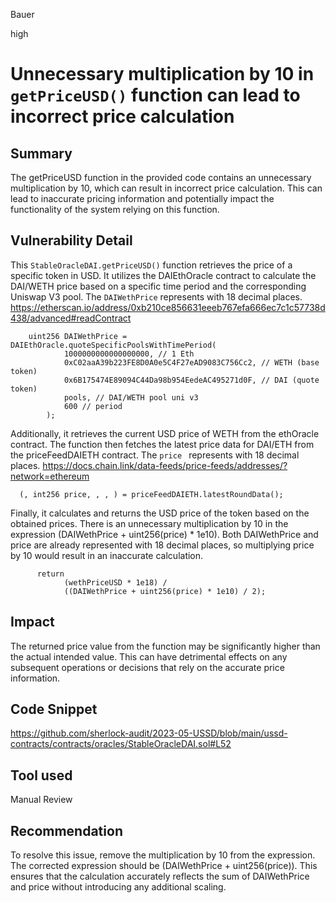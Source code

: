 Bauer

high

# Unnecessary multiplication by 10 in `getPriceUSD()` function can lead to incorrect price calculation

## Summary
The getPriceUSD function in the provided code contains an unnecessary multiplication by 10, which can result in incorrect price calculation. This can lead to inaccurate pricing information and potentially impact the functionality of the system relying on this function.
## Vulnerability Detail
This `StableOracleDAI.getPriceUSD()` function retrieves the price of a specific token in USD. It utilizes the DAIEthOracle contract to calculate the DAI/WETH price based on a specific time period and the corresponding Uniswap V3 pool.  The `DAIWethPrice` 
represents with 18 decimal places.
https://etherscan.io/address/0xb210ce856631eeeb767efa666ec7c1c57738d438/advanced#readContract
```solidity
    uint256 DAIWethPrice = DAIEthOracle.quoteSpecificPoolsWithTimePeriod(
            1000000000000000000, // 1 Eth
            0xC02aaA39b223FE8D0A0e5C4F27eAD9083C756Cc2, // WETH (base token)
            0x6B175474E89094C44Da98b954EedeAC495271d0F, // DAI (quote token)
            pools, // DAI/WETH pool uni v3
            600 // period
        );
```
Additionally, it retrieves the current USD price of WETH from the ethOracle contract. The function then fetches the latest price data for DAI/ETH from the priceFeedDAIETH contract.  The `price ` represents with 18 decimal places.
https://docs.chain.link/data-feeds/price-feeds/addresses/?network=ethereum
```solidity
  (, int256 price, , , ) = priceFeedDAIETH.latestRoundData();
```

Finally, it calculates and returns the USD price of the token based on the obtained prices. 
There is an unnecessary multiplication by 10 in the expression (DAIWethPrice + uint256(price) * 1e10). Both DAIWethPrice and price are already represented with 18 decimal places, so multiplying price by 10 would result in an inaccurate calculation.
```solidity
      return
            (wethPriceUSD * 1e18) /
            ((DAIWethPrice + uint256(price) * 1e10) / 2);
```
## Impact
 The returned price value from the function may be significantly higher than the actual intended value. This can have detrimental effects on any subsequent operations or decisions that rely on the accurate price information.

## Code Snippet
https://github.com/sherlock-audit/2023-05-USSD/blob/main/ussd-contracts/contracts/oracles/StableOracleDAI.sol#L52
## Tool used

Manual Review

## Recommendation
To resolve this issue, remove the multiplication by 10 from the expression. The corrected expression should be (DAIWethPrice + uint256(price)). This ensures that the calculation accurately reflects the sum of DAIWethPrice and price without introducing any additional scaling.
